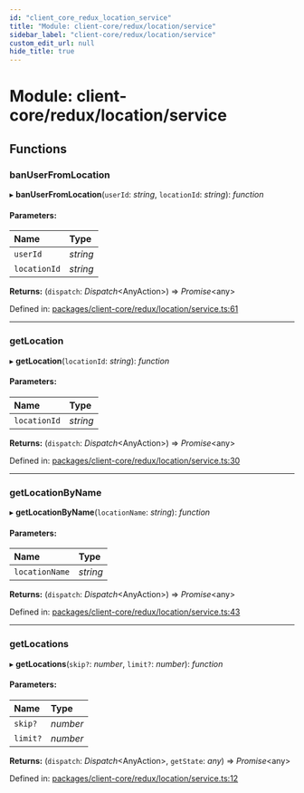 ```yaml
---
id: "client_core_redux_location_service"
title: "Module: client-core/redux/location/service"
sidebar_label: "client-core/redux/location/service"
custom_edit_url: null
hide_title: true
---
```


# Module: client-core/redux/location/service

## Functions

### banUserFromLocation

▸ **banUserFromLocation**(`userId`: *string*, `locationId`: *string*): *function*

#### Parameters:

Name | Type |
:------ | :------ |
`userId` | *string* |
`locationId` | *string* |

**Returns:** (`dispatch`: *Dispatch*<AnyAction\>) => *Promise*<any\>

Defined in: [packages/client-core/redux/location/service.ts:61](https://github.com/xr3ngine/xr3ngine/blob/5c3dcaef1/packages/client-core/redux/location/service.ts#L61)

___

### getLocation

▸ **getLocation**(`locationId`: *string*): *function*

#### Parameters:

Name | Type |
:------ | :------ |
`locationId` | *string* |

**Returns:** (`dispatch`: *Dispatch*<AnyAction\>) => *Promise*<any\>

Defined in: [packages/client-core/redux/location/service.ts:30](https://github.com/xr3ngine/xr3ngine/blob/5c3dcaef1/packages/client-core/redux/location/service.ts#L30)

___

### getLocationByName

▸ **getLocationByName**(`locationName`: *string*): *function*

#### Parameters:

Name | Type |
:------ | :------ |
`locationName` | *string* |

**Returns:** (`dispatch`: *Dispatch*<AnyAction\>) => *Promise*<any\>

Defined in: [packages/client-core/redux/location/service.ts:43](https://github.com/xr3ngine/xr3ngine/blob/5c3dcaef1/packages/client-core/redux/location/service.ts#L43)

___

### getLocations

▸ **getLocations**(`skip?`: *number*, `limit?`: *number*): *function*

#### Parameters:

Name | Type |
:------ | :------ |
`skip?` | *number* |
`limit?` | *number* |

**Returns:** (`dispatch`: *Dispatch*<AnyAction\>, `getState`: *any*) => *Promise*<any\>

Defined in: [packages/client-core/redux/location/service.ts:12](https://github.com/xr3ngine/xr3ngine/blob/5c3dcaef1/packages/client-core/redux/location/service.ts#L12)
